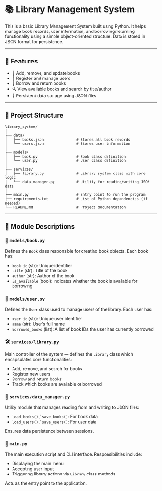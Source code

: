 # 📚 Library Management System

This is a basic Library Management System built using Python. It helps manage book records, user information, and borrowing/returning functionality using a simple object-oriented structure. Data is stored in JSON format for persistence.

---

## 🚀 Features

- 📖 Add, remove, and update books
- 👤 Register and manage users
- 🔄 Borrow and return books
- 🔍 View available books and search by title/author
- 💾 Persistent data storage using JSON files

---

## 📁 Project Structure

```plaintext
library_system/
│
├── data/
│   ├── books.json               # Stores all book records
│   └── users.json               # Stores user information
│
├── models/
│   ├── book.py                  # Book class definition
│   └── user.py                  # User class definition
│
├── services/
│   ├── library.py               # Library system class with core logic
│   └── data_manager.py          # Utility for reading/writing JSON data
│
├── main.py                      # Entry point to run the program
├── requirements.txt             # List of Python dependencies (if needed)
└── README.md                    # Project documentation

```
---

## 🧱 Module Descriptions

### 📄 `models/book.py`
Defines the `Book` class responsible for creating book objects. Each book has:
- `book_id` (str): Unique identifier
- `title` (str): Title of the book
- `author` (str): Author of the book
- `is_available` (bool): Indicates whether the book is available for borrowing

### 📄 `models/user.py`
Defines the `User` class used to manage users of the library. Each user has:
- `user_id` (str): Unique user identifier
- `name` (str): User’s full name
- `borrowed_books` (list): A list of book IDs the user has currently borrowed

### 🛠️ `services/library.py`
Main controller of the system — defines the `Library` class which encapsulates core functionalities:
- Add, remove, and search for books
- Register new users
- Borrow and return books
- Track which books are available or borrowed

### 💾 `services/data_manager.py`
Utility module that manages reading from and writing to JSON files:
- `load_books()` / `save_books()`: For book data
- `load_users()` / `save_users()`: For user data

Ensures data persistence between sessions.

### 🚀 `main.py`
The main execution script and CLI interface. Responsibilities include:
- Displaying the main menu
- Accepting user input
- Triggering library actions via `Library` class methods

Acts as the entry point to the application.


